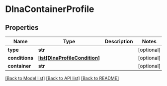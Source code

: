 # DlnaContainerProfile

## Properties
Name | Type | Description | Notes
------------ | ------------- | ------------- | -------------
**type** | **str** |  | [optional] 
**conditions** | [**list[DlnaProfileCondition]**](DlnaProfileCondition.md) |  | [optional] 
**container** | **str** |  | [optional] 

[[Back to Model list]](../README.md#documentation-for-models) [[Back to API list]](../README.md#documentation-for-api-endpoints) [[Back to README]](../README.md)

